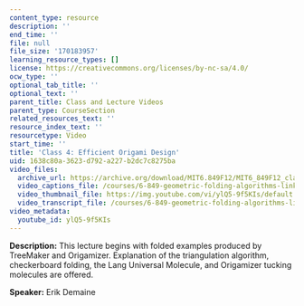 ```yaml
---
content_type: resource
description: ''
end_time: ''
file: null
file_size: '170183957'
learning_resource_types: []
license: https://creativecommons.org/licenses/by-nc-sa/4.0/
ocw_type: ''
optional_tab_title: ''
optional_text: ''
parent_title: Class and Lecture Videos
parent_type: CourseSection
related_resources_text: ''
resource_index_text: ''
resourcetype: Video
start_time: ''
title: 'Class 4: Efficient Origami Design'
uid: 1638c80a-3623-d792-a227-b2dc7c8275ba
video_files:
  archive_url: https://archive.org/download/MIT6.849F12/MIT6_849F12_class04_300k.mp4
  video_captions_file: /courses/6-849-geometric-folding-algorithms-linkages-origami-polyhedra-fall-2012/08b66ae3b2f45406afb4cd6e0882212d_ylQ5-9f5KIs.vtt
  video_thumbnail_file: https://img.youtube.com/vi/ylQ5-9f5KIs/default.jpg
  video_transcript_file: /courses/6-849-geometric-folding-algorithms-linkages-origami-polyhedra-fall-2012/b67bcae394e440e6691812c6c9c6423d_ylQ5-9f5KIs.pdf
video_metadata:
  youtube_id: ylQ5-9f5KIs
---
```


**Description:** This lecture begins with folded examples produced by TreeMaker and Origamizer. Explanation of the triangulation algorithm, checkerboard folding, the Lang Universal Molecule, and Origamizer tucking molecules are offered.

**Speaker:** Erik Demaine

